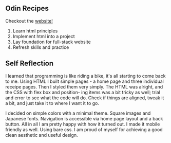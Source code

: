 ## Odin Recipes 
Checkout the [website!](https://reyesjl.github.io/odin-recipes/)
1. Learn html principles 
2. Implement html into a project
3. Lay foundation for full-stack website
4. Refresh skills and practice

## Self Reflection

I learned that programming is like riding a bike, it's all starting to come back to me.
Using HTML I built simple pages - a home page and three individual receipe pages. Then
I styled them very simply. The HTML was alright, and the CSS with flex box and position-
ing items was a bit tricky as well; trial and error to see what the code will do. Check
if things are aligned, tweak it a bit, and just take it to where I want it to go.

I decided on simple colors with a minimal theme. Square images and Japanese fonts. 
Navigation is accessible via home page layout and a back button. All in all I am 
pretty happy with how it turned out. I made it mobile friendly as well. Using bare css.
I am proud of myself for achieving a good clean aesthetic and useful design. 
